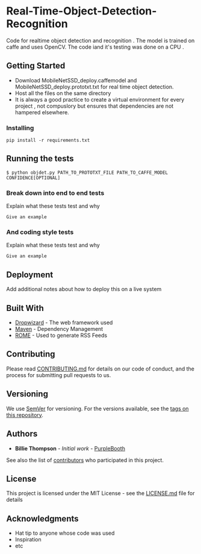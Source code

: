# Real-Time-Object-Detection-Recognition

Code for realtime object detection and recognition . The model is trained on caffe and uses OpenCV. The code iand it's testing was done on a CPU .

## Getting Started

- Download MobileNetSSD_deploy.caffemodel and MobileNetSSD_deploy.prototxt.txt for real time object detection.
- Host all the files on the same directory
- It is always a good practice to create a virtual environment for every project , not compuslory but ensures that dependencies are not hampered elsewhere.


### Installing



```
pip install -r requirements.txt
```


## Running the tests
```
$ python objdet.py PATH_TO_PROTOTXT_FILE PATH_TO_CAFFE_MODEL  CONFIDENCE[OPTIONAL]
```
### Break down into end to end tests

Explain what these tests test and why

```
Give an example
```

### And coding style tests

Explain what these tests test and why

```
Give an example
```

## Deployment

Add additional notes about how to deploy this on a live system

## Built With

* [Dropwizard](http://www.dropwizard.io/1.0.2/docs/) - The web framework used
* [Maven](https://maven.apache.org/) - Dependency Management
* [ROME](https://rometools.github.io/rome/) - Used to generate RSS Feeds

## Contributing

Please read [CONTRIBUTING.md](https://gist.github.com/PurpleBooth/b24679402957c63ec426) for details on our code of conduct, and the process for submitting pull requests to us.

## Versioning

We use [SemVer](http://semver.org/) for versioning. For the versions available, see the [tags on this repository](https://github.com/your/project/tags). 

## Authors

* **Billie Thompson** - *Initial work* - [PurpleBooth](https://github.com/PurpleBooth)

See also the list of [contributors](https://github.com/your/project/contributors) who participated in this project.

## License

This project is licensed under the MIT License - see the [LICENSE.md](LICENSE.md) file for details

## Acknowledgments

* Hat tip to anyone whose code was used
* Inspiration
* etc
